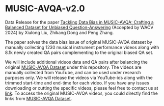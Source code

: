 # MUSIC-AVQA-v2.0
Data Release for the paper [Tackling Data Bias in MUSIC-AVQA: Crafting a Balanced Dataset for Unbiased Question-Answering](https://arxiv.org/abs/2310.06238) (Accepted by WACV 2024) by Xiulong Liu, Zhikang Dong and Peng Zhang.

The paper solves the data bias issue of original MUSIC-AVQA dataset by manually collecting 1230 musical instrument performance videos along with 8.1k newly created QA pairs complementing to the original biased QA set.

We will include additional videos data and QA pairs after balancing the original [MUSIC-AVQA Dataset](https://gewu-lab.github.io/MUSIC-AVQA/) under this repository. The videos are manually collected from YouTube, and can be used under research purposes only. We will release the videos via YouTube-ids along with the trimmed start-time and end-time for each video. If you have any issues downloading or cutting the specific videos, please feel free to contact us at [link](xl1995@uw.edu). To access the original MUSIC-AVQA videos, you could directly find the links from [MUSIC-AVQA Dataset](https://gewu-lab.github.io/MUSIC-AVQA/).

